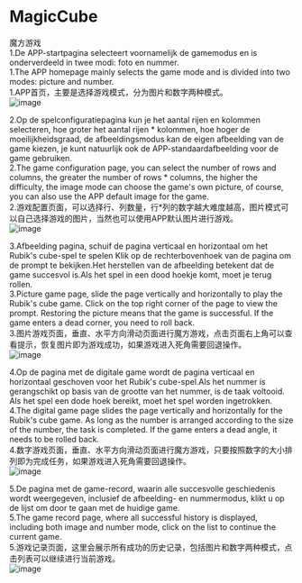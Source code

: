 # MagicCube
魔方游戏  
1.De APP-startpagina selecteert voornamelijk de gamemodus en is onderverdeeld in twee modi: foto en nummer.  
1.The APP homepage mainly selects the game mode and is divided into two modes: picture and number.  
1.APP首页，主要是选择游戏模式，分为图片和数字两种模式。  
![image](https://github.com/ClownCy/MagicCube/blob/master/Simulator%20Screen%20Shot%20-%20iPhone%208%20Plus%20-%202019-04-03%20at%2020.53.52.png?raw=true)  
  
2.Op de spelconfiguratiepagina kun je het aantal rijen en kolommen selecteren, hoe groter het aantal rijen * kolommen, hoe hoger de moeilijkheidsgraad, de afbeeldingsmodus kan de eigen afbeelding van de game kiezen, je kunt natuurlijk ook de APP-standaardafbeelding voor de game gebruiken.  
2.The game configuration page, you can select the number of rows and columns, the greater the number of rows * columns, the higher the difficulty, the image mode can choose the game's own picture, of course, you can also use the APP default image for the game.  
2.游戏配置页面，可以选择行、列数量，行*列的数字越大难度越高，图片模式可以自己选择游戏的图片，当然也可以使用APP默认图片进行游戏。  
![image](https://raw.githubusercontent.com/ClownCy/MagicCube/master/Simulator%20Screen%20Shot%20-%20iPhone%208%20Plus%20-%202019-04-03%20at%2020.54.23.png)   
  
3.Afbeelding pagina, schuif de pagina verticaal en horizontaal om het Rubik's cube-spel te spelen Klik op de rechterbovenhoek van de pagina om de prompt te bekijken.Het herstellen van de afbeelding betekent dat de game succesvol is.Als het spel in een dood hoekje komt, moet je terug rollen.  
3.Picture game page, slide the page vertically and horizontally to play the Rubik's cube game. Click on the top right corner of the page to view the prompt. Restoring the picture means that the game is successful. If the game enters a dead corner, you need to roll back.  
3.图片游戏页面，垂直、水平方向滑动页面进行魔方游戏，点击页面右上角可以查看提示，恢复图片即为游戏成功，如果游戏进入死角需要回退操作。  
![image](https://raw.githubusercontent.com/ClownCy/MagicCube/master/Simulator%20Screen%20Shot%20-%20iPhone%208%20Plus%20-%202019-04-03%20at%2020.56.46.png)  
  
4.Op de pagina met de digitale game wordt de pagina verticaal en horizontaal geschoven voor het Rubik's cube-spel.Als het nummer is gerangschikt op basis van de grootte van het nummer, is de taak voltooid. Als het spel een dode hoek bereikt, moet het spel worden ingetrokken.  
4.The digital game page slides the page vertically and horizontally for the Rubik's cube game. As long as the number is arranged according to the size of the number, the task is completed. If the game enters a dead angle, it needs to be rolled back.  
4.数字游戏页面，垂直、水平方向滑动页面进行魔方游戏，只要按照数字的大小排列即为完成任务，如果游戏进入死角需要回退操作。  
![image](https://raw.githubusercontent.com/ClownCy/MagicCube/master/Simulator%20Screen%20Shot%20-%20iPhone%208%20Plus%20-%202019-04-03%20at%2020.54.40.png)  
  
5.De pagina met de game-record, waarin alle succesvolle geschiedenis wordt weergegeven, inclusief de afbeelding- en nummermodus, klikt u op de lijst om door te gaan met de huidige game.  
5.The game record page, where all successful history is displayed, including both image and number mode, click on the list to continue the current game.  
5.游戏记录页面，这里会展示所有成功的历史记录，包括图片和数字两种模式，点击列表可以继续进行当前游戏。  
![image](https://github.com/ClownCy/MagicCube/blob/master/Simulator%20Screen%20Shot%20-%20iPhone%208%20Plus%20-%202019-04-03%20at%2020.56.52.png?raw=true)  
